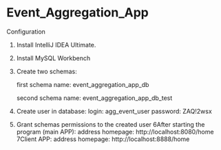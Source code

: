 # Event_Aggregation_App
Configuration
1. Install IntelliJ IDEA Ultimate.
2. Install MySQL Workbench
3. Create two schemas: 

   first schema name: event_aggregation_app_db

   second schema name: event_aggregation_app_db_test
4. Create user in database: 
    login: agg_event_user
    password: ZAQ!2wsx
5. Grant schemas permissions to the created user
6After starting the program (main APP):
address homepage: http://localhost:8080/home
7Client APP: 
address homepage: http://localhost:8888/home
